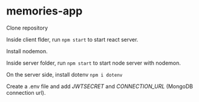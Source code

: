 # memories-app

Clone repository

Inside client flder, run `npm start` to start react server.

Install nodemon.

Inside server folder, run `npm start` to start node server with nodemon.


On the server side, install dotenv `npm i dotenv`

Create a .env file and add *JWTSECRET* and *CONNECTION_URL* (MongoDB connection url).

